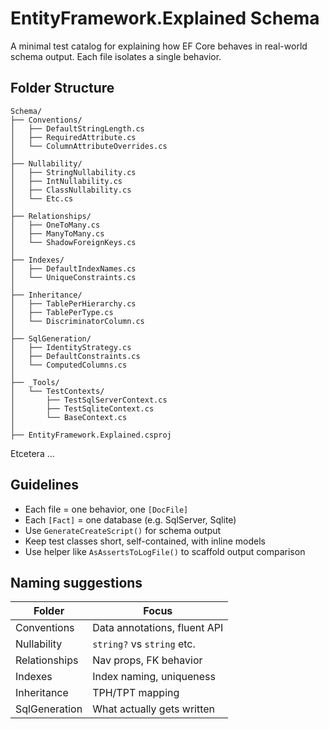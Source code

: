 # EntityFramework.Explained Schema


A minimal test catalog for explaining how EF Core behaves in real-world schema output.
Each file isolates a single behavior.

## Folder Structure

```text
Schema/
├── Conventions/
│   ├── DefaultStringLength.cs
│   ├── RequiredAttribute.cs
│   └── ColumnAttributeOverrides.cs
│
├── Nullability/
│   ├── StringNullability.cs
│   ├── IntNullability.cs
│   ├── ClassNullability.cs
│   └── Etc.cs
│
├── Relationships/
│   ├── OneToMany.cs
│   ├── ManyToMany.cs
│   └── ShadowForeignKeys.cs
│
├── Indexes/
│   ├── DefaultIndexNames.cs
│   └── UniqueConstraints.cs
│
├── Inheritance/
│   ├── TablePerHierarchy.cs
│   ├── TablePerType.cs
│   └── DiscriminatorColumn.cs
│
├── SqlGeneration/
│   ├── IdentityStrategy.cs
│   ├── DefaultConstraints.cs
│   └── ComputedColumns.cs
│
├── _Tools/
│   └── TestContexts/
│       ├── TestSqlServerContext.cs
│       ├── TestSqliteContext.cs
│       └── BaseContext.cs
│
├── EntityFramework.Explained.csproj
```
Etcetera ...

## Guidelines

- Each file = one behavior, one `[DocFile]`
- Each `[Fact]` = one database (e.g. SqlServer, Sqlite)
- Use `GenerateCreateScript()` for schema output
- Keep test classes short, self-contained, with inline models
- Use helper like `AsAssertsToLogFile()` to scaffold output comparison

## Naming suggestions

| Folder         | Focus                        |
|----------------|-------------------------------|
| Conventions    | Data annotations, fluent API |
| Nullability    | `string?` vs `string` etc.    |
| Relationships  | Nav props, FK behavior        |
| Indexes        | Index naming, uniqueness      |
| Inheritance    | TPH/TPT mapping               |
| SqlGeneration  | What actually gets written    |

